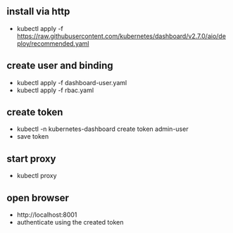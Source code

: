 ## install via http

* kubectl apply -f https://raw.githubusercontent.com/kubernetes/dashboard/v2.7.0/aio/deploy/recommended.yaml

## create user and binding

* kubectl apply -f dashboard-user.yaml
* kubectl apply -f rbac.yaml

## create token

* kubectl -n kubernetes-dashboard create token admin-user
* save token

## start proxy
* kubectl proxy 
## open browser
* http://localhost:8001
* authenticate using the created token